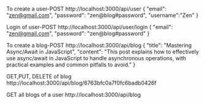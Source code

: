 To create a user-POST
http://localhost:3000/api/user
{
  "email": "zen@gmail.com",
  "password": "zen@blog#password",
  "username":"Zen"
}

Login of user-POST
http://localhost:3000/api/user/login
{
  "email": "zen@gmail.com",
  "password": "zen@blog#password"
}

To create a blog-POST
http://localhost:3000/api/blog
{
  "title": "Mastering Async/Await in JavaScript",
  "content": "This post explains how to effectively use async/await in JavaScript to handle asynchronous operations, with practical examples and common pitfalls to avoid."
}

GET,PUT, DELETE of blog
http://localhost:3000/api/blog/6763bfc0a7f0fc6badb0426f

GET all blogs of a user
http://localhost:3000/api/blog
